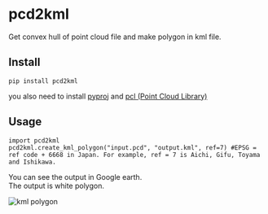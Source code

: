 # pcd2kml  

Get convex hull of point cloud file and make polygon in kml file.


## Install  

`pip install pcd2kml`

you also need to install [pyproj](https://github.com/jswhit/pyproj) and [pcl (Point Cloud Library)](http://www.pointclouds.org/downloads/)

## Usage  


```
import pcd2kml
pcd2kml.create_kml_polygon("input.pcd", "output.kml", ref=7) #EPSG = ref code + 6668 in Japan. For example, ref = 7 is Aichi, Gifu, Toyama and Ishikawa.
```

You can see the output in Google earth.  
The output is white polygon.

![kml polygon](https://user-images.githubusercontent.com/23014935/51017159-5bce7900-15b6-11e9-93c9-60b7dd2f3dbe.png)